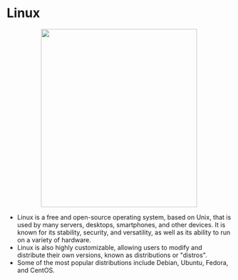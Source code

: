 # Linux
<p align="center">
  <img width="350" height="400" src="https://www.freepnglogos.com/uploads/linux-png/linux-logo-logo-brands-for-0.png">
</p>

- Linux is a free and open-source operating system, based on Unix, that is used by many servers, desktops, smartphones, and other devices. 
It is known for its stability, security, and versatility, as well as its ability to run on a variety of hardware. 
- Linux is also highly customizable, allowing users to modify and distribute their own versions, known as distributions or "distros". 
- Some of the most popular distributions include Debian, Ubuntu, Fedora, and CentOS.
